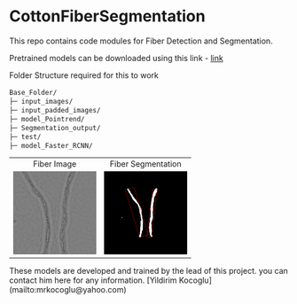 # CottonFiberSegmentation
This repo contains code modules for Fiber Detection and Segmentation.


Pretrained models can be downloaded using this link - [link](https://texastechuniversity-my.sharepoint.com/:f:/g/personal/rgoranta_ttu_edu/Eom5xxJvrzFMmT0lXWCnRwMBYvJLvSLD1oiH418Y3zz1Ew?e=aJSpu2)

Folder Structure required for this to work

```shell
Base_Folder/
├─ input_images/
├─ input_padded_images/
├─ model_Pointrend/
├─ Segmentation_output/
├─ test/
├─ model_Faster_RCNN/
```
<table>
  <tr>
    <td align="center">Fiber Image</td>
    <td align="center">Fiber Segmentation</td>
  </tr>
  <tr> 
    <td align="center"><img src="https://github.com/rahultejagorantala/CottonFiberSegmentation/blob/main/Images/030322DAEFA1-4R1_fr30-original.png" width=150 height=150 ></td>
    <td align="center"><img src="https://github.com/rahultejagorantala/CottonFiberSegmentation/blob/main/Images/030322DAEFA1-4R1_fr30.png" width=150 height=150 ></td>
  </tr>
 </table>
These models are developed and trained by the lead of this project. you can contact him here for any information. [Yildirim Kocoglu](mailto:mrkocoglu@yahoo.com)

